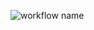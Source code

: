 ![workflow name](https://github.com/LeeConnelly12/invoice-app/actions/workflows/invoice-app.yml/badge.svg)
